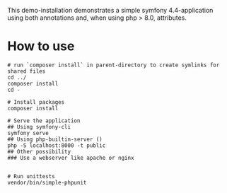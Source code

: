 This demo-installation demonstrates a simple symfony 4.4-application using both annotations and, when using php > 8.0, attributes.

# How to use
```shell
# run `composer install` in parent-directory to create symlinks for shared files
cd ../
composer install
cd -

# Install packages
composer install

# Serve the application
## Using symfony-cli
symfony serve
## Using php-builtin-server ()
php -S localhost:8000 -t public
## Other possibility
### Use a webserver like apache or nginx


# Run unittests
vendor/bin/simple-phpunit
```


